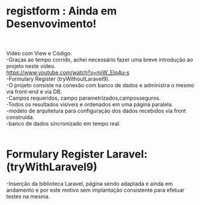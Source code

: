 # registform : Ainda em Desenvovimento!</br></br>
Video com View e Código:</br>
-Graças ao tempo corrido, achei necessário fazer uma breve introdução ao projeto neste vídeo.</br>
<a>https://www.youtube.com/watch?v=miW_Elq4u-s</a></br>
-Formulary Register (tryWithoutLaravel9).</br>
-O projeto consiste na conexão com banco de dados e administra o mesmo via front-end e via DB.</br>
-Campos requeridos, campo parametrizados,camposseguros.</br>
-Todos os resultados visíveis e ordenados em uma página paralela.</br>
-modelo de arquitetura para configuração dos dados recebidos via front construida.</br>
-banco de dados sincronizado em tempo real.</br></br>
# Formulary Register Laravel:(tryWithLaravel9)</br>
-Inserção da biblioteca Laravel, página sendo adaptada e ainda em andamento e por este motivo sem implantação consistente para efetuar testes na mesma.
